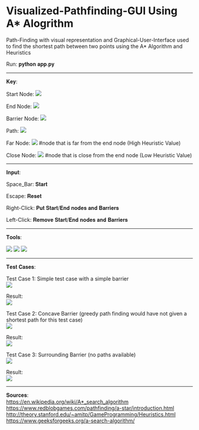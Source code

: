 # Visualized-Pathfinding-GUI Using A* Alogrithm
Path-Finding with visual representation and Graphical-User-Interface used to find the shortest path between two points using the A* Algorithm and Heuristics

Run: 𝐩𝐲𝐭𝐡𝐨𝐧 𝐚𝐩𝐩.𝐩𝐲  
_________________________________________________________________________________________________________________________________________________
𝐊𝐞𝐲:

Start Node: ![](Images/start_node.PNG)  

End Node: ![](Images/end_node.PNG)  

Barrier Node: ![](Images/barrier_node.PNG)  

Path: ![](Images/path.PNG)  

Far Node: ![](Images/far_node.PNG) #node that is far from the end node (High Heuristic Value)  

Close Node: ![](Images/close_node.PNG) #node that is close from the end node (Low Heuristic Value)  

_________________________________________________________________________________________________________________________________________________
𝐈𝐧𝐩𝐮𝐭:  

Space_Bar: 𝐒𝐭𝐚𝐫𝐭  

Escape: 𝐑𝐞𝐬𝐞𝐭

Right-Click: 𝐏𝐮𝐭 𝐒𝐭𝐚𝐫𝐭/𝐄𝐧𝐝 𝐧𝐨𝐝𝐞𝐬 𝐚𝐧𝐝 𝐁𝐚𝐫𝐫𝐢𝐞𝐫𝐬  

Left-Click: 𝐑𝐞𝐦𝐨𝐯𝐞 𝐒𝐭𝐚𝐫𝐭/𝐄𝐧𝐝 𝐧𝐨𝐝𝐞𝐬 𝐚𝐧𝐝 𝐁𝐚𝐫𝐫𝐢𝐞𝐫𝐬  

_________________________________________________________________________________________________________________________________________________
𝐓𝐨𝐨𝐥𝐬:  

![](Images/python.png) ![](Images/tkinter.jpg) ![](Images/pygame.png)  

_________________________________________________________________________________________________________________________________________________
𝐓𝐞𝐬𝐭 𝐂𝐚𝐬𝐞𝐬:

Test Case 1: Simple test case with a simple barrier  
![](Images/Test_case-1.PNG)  

Result:  
![](Images/Case-1_Result.PNG)  


Test Case 2: Concave Barrier (greedy path finding would have not given a shortest path for this test case)  
![](Images/Test_case-2.PNG)  

Result:  
![](Images/Case-2_Result.PNG)  


Test Case 3: Surrounding Barrier (no paths available)  
![](Images/Test_case-4.PNG)  


Result:  
![](Images/Case-4_Result.PNG)  

_________________________________________________________________________________________________________________________________________________
𝐒𝐨𝐮𝐫𝐜𝐞𝐬:  
https://en.wikipedia.org/wiki/A*_search_algorithm  
https://www.redblobgames.com/pathfinding/a-star/introduction.html  
http://theory.stanford.edu/~amitp/GameProgramming/Heuristics.html  
https://www.geeksforgeeks.org/a-search-algorithm/  
